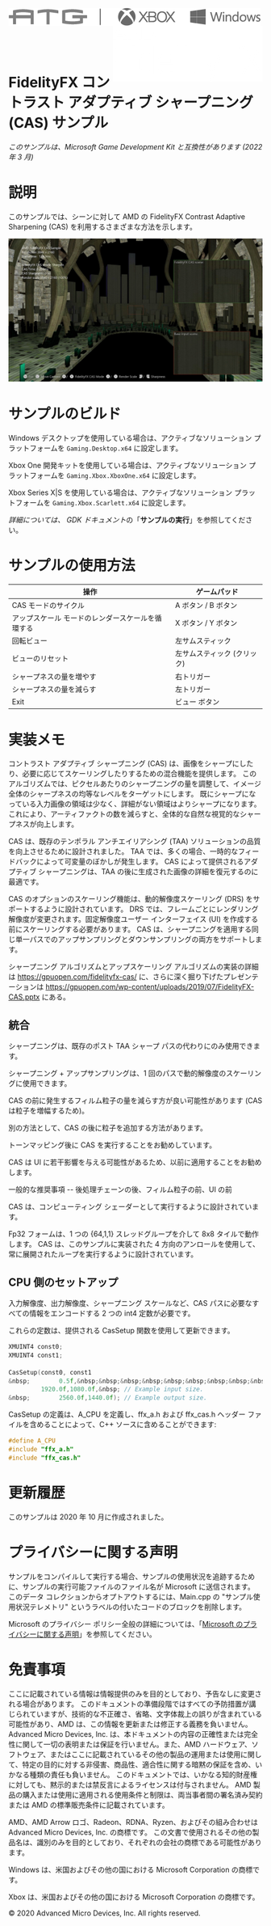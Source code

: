 <img style="float: left" src="./media/image1.png" /><img style="float: right" src="./media/image3.png" /> <br/><br/><br/><br/><br/>

# FidelityFX コントラスト アダプティブ シャープニング (CAS) サンプル

*このサンプルは、Microsoft Game Development Kit と互換性があります (2022 年 3 月)*

# 説明

このサンプルでは、シーンに対して AMD の FidelityFX Contrast Adaptive Sharpening (CAS) を利用するさまざまな方法を示します。

![](./media/image4.jpeg)

# サンプルのビルド

Windows デスクトップを使用している場合は、アクティブなソリューション プラットフォームを `Gaming.Desktop.x64` に設定します。

Xbox One 開発キットを使用している場合は、アクティブなソリューション プラットフォームを `Gaming.Xbox.XboxOne.x64` に設定します。

Xbox Series X|S を使用している場合は、アクティブなソリューション プラットフォームを `Gaming.Xbox.Scarlett.x64` に設定します。

*詳細については、* *GDK ドキュメント*の「__サンプルの実行__」を参照してください。

# サンプルの使用方法

| 操作 | ゲームパッド |
|---|---|
| CAS モードのサイクル | A ボタン / B ボタン |
| アップスケール モードのレンダースケールを循環する | X ボタン / Y ボタン |
| 回転ビュー | 左サムスティック |
| ビューのリセット | 左サムスティック (クリック) |
| シャープネスの量を増やす | 右トリガー |
| シャープネスの量を減らす | 左トリガー |
| Exit | ビュー ボタン |

# 実装メモ

コントラスト アダプティブ シャープニング (CAS) は、画像をシャープにしたり、必要に応じてスケーリングしたりするための混合機能を提供します。 このアルゴリズムでは、ピクセルあたりのシャープニングの量を調整して、イメージ全体のシャープネスの均等なレベルをターゲットにします。 既にシャープになっている入力画像の領域は少なく、詳細がない領域はよりシャープになります。 これにより、アーティファクトの数を減らすと、全体的な自然な視覚的なシャープネスが向上します。

CAS は、既存のテンポラル アンチエイリアシング (TAA) ソリューションの品質を向上させるために設計されました。 TAA では、多くの場合、一時的なフィードバックによって可変量のぼかしが発生します。 CAS によって提供されるアダプティブ シャープニングは、TAA の後に生成された画像の詳細を復元するのに最適です。

CAS のオプションのスケーリング機能は、動的解像度スケーリング (DRS) をサポートするように設計されています。 DRS では、フレームごとにレンダリング解像度が変更されます。固定解像度ユーザー インターフェイス (UI) を作成する前にスケーリングする必要があります。 CAS は、シャープニングを適用する同じ単一パスでのアップサンプリングとダウンサンプリングの両方をサポートします。

シャープニング アルゴリズムとアップスケーリング アルゴリズムの実装の詳細は <https://gpuopen.com/fidelityfx-cas/> に、さらに深く掘り下げたプレゼンテーションは <https://gpuopen.com/wp-content/uploads/2019/07/FidelityFX-CAS.pptx> にある。

## 統合

シャープニングは、既存のポスト TAA シャープ パスの代わりにのみ使用できます。

シャープニング + アップサンプリングは、1 回のパスで動的解像度のスケーリングに使用できます。

CAS の前に発生するフィルム粒子の量を減らす方が良い可能性があります (CAS は粒子を増幅するため)。

別の方法として、CAS の後に粒子を追加する方法があります。

トーンマッピング後に CAS を実行することをお勧めしています。

CAS は UI に若干影響を与える可能性があるため、以前に適用することをお勧めします。

一般的な推奨事項 -- 後処理チェーンの後、フィルム粒子の前、UI の前

CAS は、コンピューティング シェーダーとして実行するように設計されています。

Fp32 フォームは、1 つの {64,1,1} スレッドグループを介して 8x8 タイルで動作します。 CAS は、このサンプルに実装された 4 方向のアンロールを使用して、常に展開されたループを実行するように設計されています。

## CPU 側のセットアップ

入力解像度、出力解像度、シャープニング スケールなど、CAS パスに必要なすべての情報をエンコードする 2 つの int4 定数が必要です。

これらの定数は、提供される CasSetup 関数を使用して更新できます。

```cpp
XMUINT4 const0;
XMUINT4 const1;

CasSetup(const0, const1
&nbsp;        0.5f,&nbsp;&nbsp;&nbsp;&nbsp;&nbsp;&nbsp;&nbsp;&nbsp;&nbsp;&nbsp;&nbsp;&nbsp; // **Sharpness tuning knob** (0.0 to 1.0).
         1920.0f,1080.0f,&nbsp; // Example input size.
&nbsp;        2560.0f,1440.0f); // Example output size.
```


CasSetup の定義は、A_CPU を定義し、ffx_a.h および ffx_cas.h ヘッダー ファイルを含めることによって、C++ ソースに含めることができます:

```cpp
#define A_CPU
#include "ffx_a.h"
#include "ffx_cas.h"
```


# 更新履歴

このサンプルは 2020 年 10 月に作成されました。

# プライバシーに関する声明

サンプルをコンパイルして実行する場合、サンプルの使用状況を追跡するために、サンプルの実行可能ファイルのファイル名が Microsoft に送信されます。 このデータ コレクションからオプトアウトするには、Main.cpp の "サンプル使用状況テレメトリ" というラベルの付いたコードのブロックを削除します。

Microsoft のプライバシー ポリシー全般の詳細については、「[Microsoft のプライバシーに関する声明](https://privacy.microsoft.com/en-us/privacystatement/)」を参照してください。

# 免責事項

ここに記載されている情報は情報提供のみを目的としており、予告なしに変更される場合があります。 このドキュメントの準備段階ではすべての予防措置が講じられていますが、技術的な不正確さ、省略、文字体裁上の誤りが含まれている可能性があり、AMD は、この情報を更新または修正する義務を負いません。 Advanced Micro Devices, Inc. は、本ドキュメントの内容の正確性または完全性に関して一切の表明または保証を行いません。また、AMD ハードウェア、ソフトウェア、またはここに記載されているその他の製品の運用または使用に関して、特定の目的に対する非侵害、商品性、適合性に関する暗黙の保証を含め、いかなる種類の責任も負いません。 このドキュメントでは、いかなる知的財産権に対しても、黙示的または禁反言によるライセンスは付与されません。 AMD 製品の購入または使用に適用される使用条件と制限は、両当事者間の署名済み契約または AMD の標準販売条件に記載されています。

AMD、AMD Arrow ロゴ、Radeon、RDNA、Ryzen、およびその組み合わせは Advanced Micro Devices, Inc. の商標です。 この文書で使用されるその他の製品名は、識別のみを目的としており、それぞれの会社の商標である可能性があります。

Windows は、米国およびその他の国における Microsoft Corporation の商標です。

Xbox は、米国およびその他の国における Microsoft Corporation の商標です。

© 2020 Advanced Micro Devices, Inc. All rights reserved.


